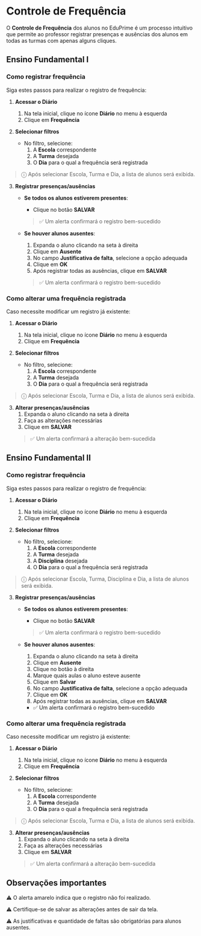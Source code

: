 # Controle de Frequência

O **Controle de Frequência** dos alunos no EduPrime é um processo intuitivo que permite ao professor registrar presenças e ausências dos alunos em todas as turmas com apenas alguns cliques.

## Ensino Fundamental I

### Como registrar frequência

Siga estes passos para realizar o registro de frequência:

1. **Acessar o Diário**
   1. Na tela inicial, clique no ícone **Diário** no menu à esquerda
   2. Clique em **Frequência**

2. **Selecionar filtros**
   - No filtro, selecione:
     1. A **Escola** correspondente
     2. A **Turma** desejada
     3. O **Dia** para o qual a frequência será registrada

> ⓘ Após selecionar Escola, Turma e Dia, a lista de alunos será exibida.

3. **Registrar presenças/ausências**
   - **Se todos os alunos estiverem presentes**:
     - Clique no botão **SALVAR**
     > ✅ Um alerta confirmará o registro bem-sucedido

   - **Se houver alunos ausentes**:
     1. Expanda o aluno clicando na seta à direita
     2. Clique em **Ausente**
     3. No campo **Justificativa de falta**, selecione a opção adequada
     4. Clique em **OK**
     5. Após registrar todas as ausências, clique em **SALVAR**
     > ✅ Um alerta confirmará o registro bem-sucedido


### Como alterar uma frequência registrada

Caso necessite modificar um registro já existente:

1. **Acessar o Diário**
   1. Na tela inicial, clique no ícone **Diário** no menu à esquerda
   2. Clique em **Frequência**

2. **Selecionar filtros**
   - No filtro, selecione:
     1. A **Escola** correspondente
     2. A **Turma** desejada
     3. O **Dia** para o qual a frequência será registrada

> ⓘ Após selecionar Escola, Turma e Dia, a lista de alunos será exibida.

3. **Alterar presenças/ausências**
   1. Expanda o aluno clicando na seta à direita
   2. Faça as alterações necessárias
   3. Clique em **SALVAR**
   > ✅ Um alerta confirmará a alteração bem-sucedida


## Ensino Fundamental II

### Como registrar frequência

Siga estes passos para realizar o registro de frequência:

1. **Acessar o Diário**
   1. Na tela inicial, clique no ícone **Diário** no menu à esquerda
   2. Clique em **Frequência**

2. **Selecionar filtros**
   - No filtro, selecione:
     1. A **Escola** correspondente
     2. A **Turma** desejada
     3. A **Disciplina** desejada
     4. O **Dia** para o qual a frequência será registrada

> ⓘ Após selecionar Escola, Turma, Disciplina e Dia, a lista de alunos será exibida.

3. **Registrar presenças/ausências**
   - **Se todos os alunos estiverem presentes**:
     - Clique no botão **SALVAR**
     > ✅ Um alerta confirmará o registro bem-sucedido

   - **Se houver alunos ausentes**:
     1. Expanda o aluno clicando na seta à direita
     2. Clique em **Ausente**
     3. Clique no botão à direita
     4. Marque quais aulas o aluno esteve ausente
     5. Clique em **Salvar**
     6. No campo **Justificativa de falta**, selecione a opção adequada
     7. Clique em **OK**
     8. Após registrar todas as ausências, clique em **SALVAR**
     - ✅ Um alerta confirmará o registro bem-sucedido


### Como alterar uma frequência registrada

Caso necessite modificar um registro já existente:

1. **Acessar o Diário**
   1. Na tela inicial, clique no ícone **Diário** no menu à esquerda
   2. Clique em **Frequência**

2. **Selecionar filtros**
   - No filtro, selecione:
     1. A **Escola** correspondente
     2. A **Turma** desejada
     3. O **Dia** para o qual a frequência será registrada

> ⓘ Após selecionar Escola, Turma e Dia, a lista de alunos será exibida.

3. **Alterar presenças/ausências**
   1. Expanda o aluno clicando na seta à direita
   2. Faça as alterações necessárias
   3. Clique em **SALVAR**
   > ✅ Um alerta confirmará a alteração bem-sucedida

## Observações importantes

⚠️ O alerta amarelo indica que o registro não foi realizado.

⚠️ Certifique-se de salvar as alterações antes de sair da tela.

⚠️ As justificativas e quantidade de faltas são obrigatórias para alunos ausentes.